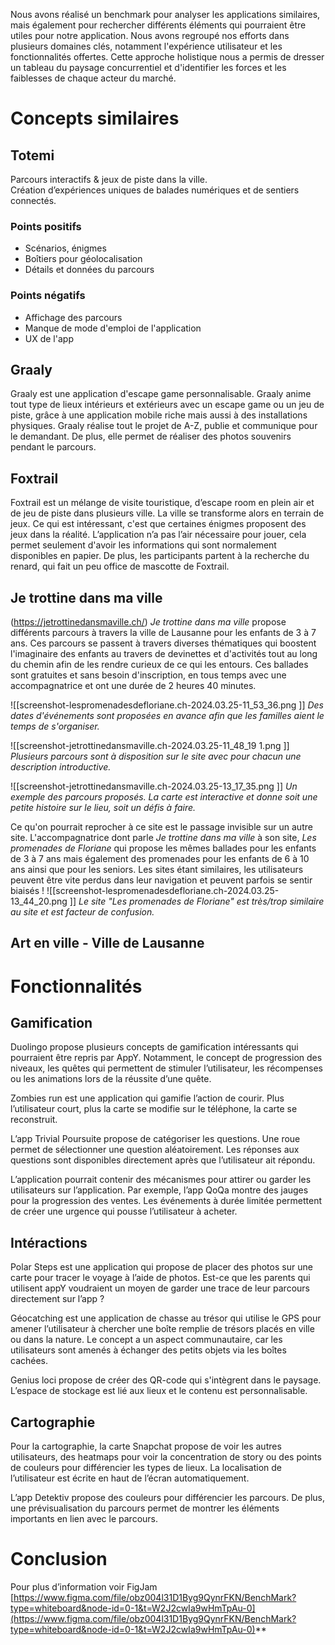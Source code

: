 
Nous avons réalisé un benchmark pour analyser les applications similaires, mais également pour rechercher différents éléments qui pourraient être utiles pour notre application. Nous avons regroupé nos efforts dans plusieurs domaines clés, notamment l'expérience utilisateur et les fonctionnalités offertes. Cette approche holistique nous a permis de dresser un tableau du paysage concurrentiel et d'identifier les forces et les faiblesses de chaque acteur du marché.

# Concepts similaires

## Totemi
Parcours interactifs & jeux de piste dans la ville.  
Création d’expériences uniques de balades numériques et de sentiers connectés.
### Points positifs
- Scénarios, énigmes  
- Boîtiers pour géolocalisation  
- Détails et données du parcours
### Points négatifs
- Affichage des parcours 
- Manque de mode d'emploi de l'application
- UX de l'app

## Graaly
Graaly est une application d'escape game personnalisable. Graaly anime tout type de lieux intérieurs et extérieurs avec un escape game ou un jeu de piste, grâce à une application mobile riche mais aussi à des installations physiques. Graaly réalise tout le projet de A-Z, publie et communique pour le demandant. De plus, elle permet de réaliser des photos souvenirs pendant le parcours.

## Foxtrail
Foxtrail est un mélange de visite touristique, d’escape room en plein air et de jeu de piste dans plusieurs ville. La ville se transforme alors en terrain de jeux. Ce qui est intéressant, c'est que certaines énigmes proposent des jeux dans la réalité. L’application n’a pas l’air nécessaire pour jouer, cela permet seulement d'avoir les informations qui sont normalement disponibles en papier. De plus, les participants partent à la recherche du renard, qui fait un peu office de mascotte de Foxtrail. 

## Je trottine dans ma ville
(https://jetrottinedansmaville.ch/)
*Je trottine dans ma ville* propose différents parcours à travers la ville de Lausanne pour les enfants de 3 à 7 ans. Ces parcours se passent à travers diverses thématiques qui boostent l'imaginaire des enfants au travers de devinettes et d'activités tout au long du chemin afin de les rendre curieux de ce qui les entours. Ces ballades sont gratuites et sans besoin d'inscription, en tous temps avec une accompagnatrice et ont une durée de 2 heures 40 minutes.

![[screenshot-lespromenadesdefloriane.ch-2024.03.25-11_53_36.png  ]]
*Des dates d'événements sont proposées en avance afin que les familles aient le temps de s'organiser.*

![[screenshot-jetrottinedansmaville.ch-2024.03.25-11_48_19 1.png  ]]
*Plusieurs parcours sont à disposition sur le site avec pour chacun une description introductive.*

![[screenshot-jetrottinedansmaville.ch-2024.03.25-13_17_35.png  ]]
*Un exemple des parcours proposés. La carte est interactive et donne soit une petite histoire sur le lieu, soit un défis à faire.*

Ce qu'on pourrait reprocher à ce site est le passage invisible sur un autre site. L'accompagnatrice dont parle *Je trottine dans ma ville* à son site, *Les promenades de Floriane* qui propose les mêmes ballades pour les enfants de 3 à 7 ans mais également des promenades pour les enfants de 6 à 10 ans ainsi que pour les seniors.  Les sites étant similaires, les utilisateurs peuvent être vite perdus dans leur navigation et peuvent parfois se sentir biaisés !
![[screenshot-lespromenadesdefloriane.ch-2024.03.25-13_44_20.png  ]]
*Le site "Les promenades de Floriane" est très/trop similaire au site et est facteur de confusion.*


## Art en ville - Ville de Lausanne


# Fonctionnalités
## Gamification

Duolingo propose plusieurs concepts de gamification intéressants qui pourraient être repris par AppY. Notamment, le concept de progression des niveaux, les quêtes qui permettent de stimuler l’utilisateur, les récompenses ou les animations lors de la réussite d’une quête. 
 
Zombies run est une application qui gamifie l’action de courir. Plus l’utilisateur court, plus la carte se modifie sur le téléphone, la carte se reconstruit. 
  
L’app Trivial Poursuite propose de catégoriser les questions. Une roue permet de sélectionner une question aléatoirement. Les réponses aux questions sont disponibles directement après que l’utilisateur ait répondu.   

L’application pourrait contenir des mécanismes pour attirer ou garder les utilisateurs sur l’application. Par exemple, l’app QoQa montre des jauges pour la progression des ventes. Les événements à durée limitée permettent de créer une urgence qui pousse l’utilisateur à acheter.

## Intéractions 

Polar Steps est une application qui propose de placer des photos sur une carte pour tracer le voyage à l’aide de photos. Est-ce que les parents qui utilisent appY voudraient un moyen de garder une trace de leur parcours directement sur l’app ? 
  
Géocatching est une application de chasse au trésor qui utilise le GPS pour amener l’utilisateur à chercher une boîte remplie de trésors placés en ville ou dans la nature. Le concept a un aspect communautaire, car les utilisateurs sont amenés à échanger des petits objets via les boîtes cachées. 
  
Genius loci propose de créer des QR-code qui s'intègrent dans le paysage. L’espace de stockage est lié aux lieux et le contenu est personnalisable. 

## Cartographie 

Pour la cartographie, la carte Snapchat propose de voir les autres utilisateurs, des heatmaps pour voir la concentration de story ou des points de couleurs pour différencier les types de lieux. La localisation de l’utilisateur est écrite en haut de l’écran automatiquement.   

L’app Detektiv propose des couleurs pour différencier les parcours. De plus, une prévisualisation du parcours permet de montrer les éléments importants en lien avec le parcours.

# Conclusion

Pour plus d’information voir FigJam [https://www.figma.com/file/obz004l31D1Byg9QynrFKN/BenchMark?type=whiteboard&node-id=0-1&t=W2J2cwIa9wHmTpAu-0](https://www.figma.com/file/obz004l31D1Byg9QynrFKN/BenchMark?type=whiteboard&node-id=0-1&t=W2J2cwIa9wHmTpAu-0)**